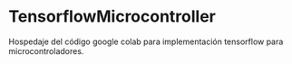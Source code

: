 # TensorflowMicrocontroller

Hospedaje del código google colab para implementación tensorflow para microcontroladores.
